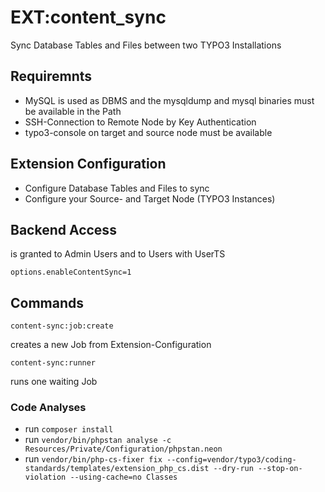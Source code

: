 # EXT:content_sync

Sync Database Tables and Files between two TYPO3 Installations

## Requiremnts

* MySQL is used as DBMS and the mysqldump and mysql binaries  must be available in the Path
* SSH-Connection to Remote Node by Key Authentication
* typo3-console on target and source node must be available

## Extension Configuration

* Configure Database Tables and Files to sync
* Configure your Source- and Target Node (TYPO3 Instances)

## Backend Access

is granted to Admin Users and to Users with UserTS

    options.enableContentSync=1


## Commands

    content-sync:job:create
    
creates a new Job from Extension-Configuration

    content-sync:runner
    
runs one waiting Job

### Code Analyses

- run `composer install`
- run ``vendor/bin/phpstan analyse -c Resources/Private/Configuration/phpstan.neon``
- run ``vendor/bin/php-cs-fixer fix --config=vendor/typo3/coding-standards/templates/extension_php_cs.dist --dry-run --stop-on-violation --using-cache=no Classes``